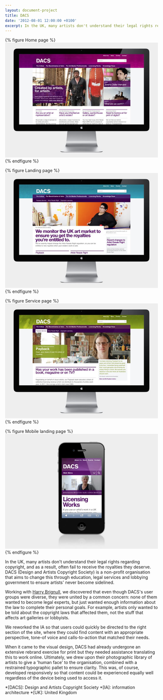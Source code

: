 ```yaml
---
layout: document-project
title: DACS
date: '2012-08-01 12:00:00 +0100'
excerpt: In the UK, many artists don't understand their legal rights regarding copyright, and as a result, often fail to receive the royalties they deserve. DACS is a non-profit organisation that aims to change this through education, legal services and lobbying government to ensure artists' never become sidelined.
---
```

{% figure Home page %}
![](/assets/images/projects/dacs/0.jpg)
{% endfigure %}

{% figure Landing page %}
![](/assets/images/projects/dacs/1.jpg)
{% endfigure %}

{% figure Service page %}
![](/assets/images/projects/dacs/2.jpg)
{% endfigure %}

{% figure Mobile landing page %}
![](/assets/images/projects/dacs/3.jpg)
{% endfigure %}

In the UK, many artists don't understand their legal rights regarding copyright, and as a result, often fail to receive the royalties they deserve. DACS (Design and Artists Copyright Society) is a non-profit organisation that aims to change this through education, legal services and lobbying government to ensure artists' never become sidelined.

Working with [Harry Brignull][1], we discovered that even though DACS's user groups were diverse, they were united by a common concern: none of them wanted to become legal experts, but just wanted enough information about the law to complete their personal goals. For example, artists only wanted to be told about the copyright laws that affected them, not the stuff that affects art galleries or lobbyists.

We reworked the IA so that users could quickly be directed to the right section of the site, where they could find content with an appropriate perspective, tone-of voice and calls-to-action that matched their needs.

When it came to the visual design, DACS had already undergone an extensive rebrand exercise for print but they needed assistance translating this to work online. Ultimately, we drew upon their photographic library of artists to give a 'human face' to the organisation, combined with a restrained typographic pallet to ensure clarity. This was, of course, developed responsively so that content could be experienced equally well regardless of the device being used to access it.

[1]: http://clearleft.com/is/harry-brignull/

*[DACS]: Design and Artists Copyright Society
*[IA]: information architecture
*[UK]: United Kingdom